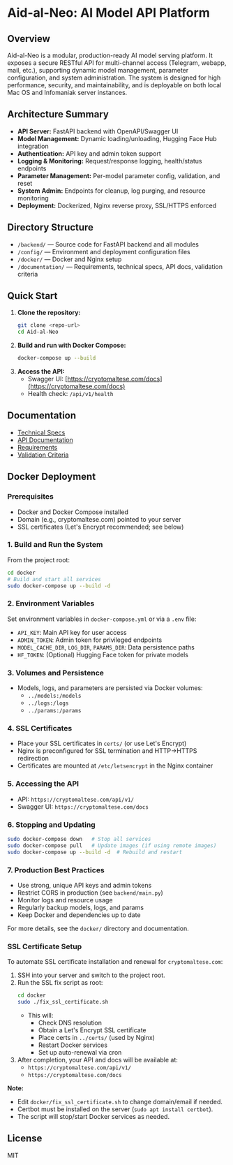 # Aid-al-Neo: AI Model API Platform

## Overview
Aid-al-Neo is a modular, production-ready AI model serving platform. It exposes a secure RESTful API for multi-channel access (Telegram, webapp, mail, etc.), supporting dynamic model management, parameter configuration, and system administration. The system is designed for high performance, security, and maintainability, and is deployable on both local Mac OS and Infomaniak server instances.

## Architecture Summary
- **API Server:** FastAPI backend with OpenAPI/Swagger UI
- **Model Management:** Dynamic loading/unloading, Hugging Face Hub integration
- **Authentication:** API key and admin token support
- **Logging & Monitoring:** Request/response logging, health/status endpoints
- **Parameter Management:** Per-model parameter config, validation, and reset
- **System Admin:** Endpoints for cleanup, log purging, and resource monitoring
- **Deployment:** Dockerized, Nginx reverse proxy, SSL/HTTPS enforced

## Directory Structure
- `/backend/` — Source code for FastAPI backend and all modules
- `/config/` — Environment and deployment configuration files
- `/docker/` — Docker and Nginx setup
- `/documentation/` — Requirements, technical specs, API docs, validation criteria

## Quick Start
1. **Clone the repository:**
   ```bash
   git clone <repo-url>
   cd Aid-al-Neo
   ```
2. **Build and run with Docker Compose:**
   ```bash
   docker-compose up --build
   ```
3. **Access the API:**
   - Swagger UI: [https://cryptomaltese.com/docs](https://cryptomaltese.com/docs)
   - Health check: `/api/v1/health`

## Documentation
- [Technical Specs](documentation/technical-specs.md)
- [API Documentation](documentation/api-documentation.md)
- [Requirements](documentation/requirements.md)
- [Validation Criteria](documentation/validation-criteria.md)

## Docker Deployment

### Prerequisites
- Docker and Docker Compose installed
- Domain (e.g., cryptomaltese.com) pointed to your server
- SSL certificates (Let's Encrypt recommended; see below)

### 1. Build and Run the System
From the project root:
```bash
cd docker
# Build and start all services
sudo docker-compose up --build -d
```

### 2. Environment Variables
Set environment variables in `docker-compose.yml` or via a `.env` file:
- `API_KEY`: Main API key for user access
- `ADMIN_TOKEN`: Admin token for privileged endpoints
- `MODEL_CACHE_DIR`, `LOG_DIR`, `PARAMS_DIR`: Data persistence paths
- `HF_TOKEN`: (Optional) Hugging Face token for private models

### 3. Volumes and Persistence
- Models, logs, and parameters are persisted via Docker volumes:
  - `../models:/models`
  - `../logs:/logs`
  - `../params:/params`

### 4. SSL Certificates
- Place your SSL certificates in `certs/` (or use Let's Encrypt)
- Nginx is preconfigured for SSL termination and HTTP→HTTPS redirection
- Certificates are mounted at `/etc/letsencrypt` in the Nginx container

### 5. Accessing the API
- API: `https://cryptomaltese.com/api/v1/`
- Swagger UI: `https://cryptomaltese.com/docs`

### 6. Stopping and Updating
```bash
sudo docker-compose down   # Stop all services
sudo docker-compose pull   # Update images (if using remote images)
sudo docker-compose up --build -d  # Rebuild and restart
```

### 7. Production Best Practices
- Use strong, unique API keys and admin tokens
- Restrict CORS in production (see `backend/main.py`)
- Monitor logs and resource usage
- Regularly backup models, logs, and params
- Keep Docker and dependencies up to date

For more details, see the `docker/` directory and documentation.

### SSL Certificate Setup
To automate SSL certificate installation and renewal for `cryptomaltese.com`:

1. SSH into your server and switch to the project root.
2. Run the SSL fix script as root:
   ```bash
   cd docker
   sudo ./fix_ssl_certificate.sh
   ```
   - This will:
     - Check DNS resolution
     - Obtain a Let's Encrypt SSL certificate
     - Place certs in `../certs/` (used by Nginx)
     - Restart Docker services
     - Set up auto-renewal via cron
3. After completion, your API and docs will be available at:
   - `https://cryptomaltese.com/api/v1/`
   - `https://cryptomaltese.com/docs`

**Note:**
- Edit `docker/fix_ssl_certificate.sh` to change domain/email if needed.
- Certbot must be installed on the server (`sudo apt install certbot`).
- The script will stop/start Docker services as needed.

## License
MIT 